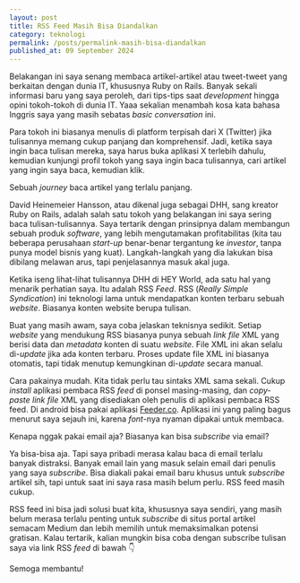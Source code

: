 ```yaml
---
layout: post
title: RSS Feed Masih Bisa Diandalkan
category: teknologi
permalink: /posts/permalink-masih-bisa-diandalkan
published_at: 09 September 2024
---
```


Belakangan ini saya senang membaca artikel-artikel atau tweet-tweet yang berkaitan dengan dunia IT, khususnya Ruby on Rails. Banyak sekali informasi baru yang saya peroleh, dari tips-tips saat *development* hingga opini tokoh-tokoh di dunia IT. Yaaa sekalian menambah kosa kata bahasa Inggris saya yang masih sebatas *basic conversation* ini.

Para tokoh ini biasanya menulis di platform terpisah dari X (Twitter) jika tulisannya memang cukup panjang dan komprehensif. Jadi, ketika saya ingin baca tulisan mereka, saya harus buka aplikasi X terlebih dahulu, kemudian kunjungi profil tokoh yang saya ingin baca tulisannya, cari artikel yang ingin saya baca, kemudian klik.

Sebuah *journey* baca artikel yang terlalu panjang.

David Heinemeier Hansson, atau dikenal juga sebagai DHH, sang kreator Ruby on Rails, adalah salah satu tokoh yang belakangan ini saya sering baca tulisan-tulisannya. Saya tertarik dengan prinsipnya dalam membangun sebuah produk *software*, yang lebih mengutamakan profitabilitas (kita tau beberapa perusahaan *start-up* benar-benar tergantung ke *investor*, tanpa punya model bisnis yang kuat). Langkah-langkah yang dia lakukan bisa dibilang melawan arus, tapi penjelasannya masuk akal juga.

Ketika iseng lihat-lihat tulisannya DHH di HEY World, ada satu hal yang menarik perhatian saya. Itu adalah RSS *Feed*. RSS (*Really Simple Syndication*) ini teknologi lama untuk mendapatkan konten terbaru sebuah *website*. Biasanya konten website berupa tulisan.

Buat yang masih awam, saya coba jelaskan teknisnya sedikit. Setiap *website* yang mendukung RSS biasanya punya sebuah *link file* XML yang berisi data dan *metadata* konten di suatu *website*. File XML ini akan selalu di-*update* jika ada konten terbaru. Proses update file XML ini biasanya otomatis, tapi tidak menutup kemungkinan di-*update* secara manual.

Cara pakainya mudah. Kita tidak perlu tau sintaks XML sama sekali. Cukup *install* aplikasi pembaca RSS *feed* di ponsel masing-masing, dan *copy-paste link file* XML yang disediakan oleh penulis di aplikasi pembaca RSS feed. Di android bisa pakai aplikasi [Feeder.co](https://feeder.co). Aplikasi ini yang paling bagus menurut saya sejauh ini, karena *font*-nya nyaman dipakai untuk membaca.

Kenapa nggak pakai email aja? Biasanya kan bisa *subscribe* via email?

Ya bisa-bisa aja. Tapi saya pribadi merasa kalau baca di email terlalu banyak distraksi. Banyak email lain yang masuk selain email dari penulis yang saya *subscribe*. Bisa diakali pakai email baru khusus untuk *subscribe* artikel sih, tapi untuk saat ini saya rasa masih belum perlu. RSS feed masih cukup.

RSS feed ini bisa jadi solusi buat kita, khususnya saya sendiri, yang masih belum merasa terlalu penting untuk *subscribe* di situs portal artikel semacam Medium dan lebih memilih untuk memaksimalkan potensi gratisan. Kalau tertarik, kalian mungkin bisa coba dengan subscribe tulisan saya via link RSS *feed* di bawah 👇

Semoga membantu!
